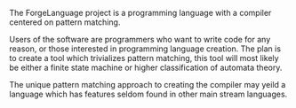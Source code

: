 The ForgeLanguage project is a programming language with a compiler centered on pattern matching.

Users of the software are programmers who want to write code for any reason, or those interested in programming language creation.
The plan is to create a tool which trivializes pattern matching, this tool will most likely be either a finite state machine or higher classification of automata theory.

The unique pattern matching approach to creating the compiler may yeild a language which has features seldom found in other main stream languages.
